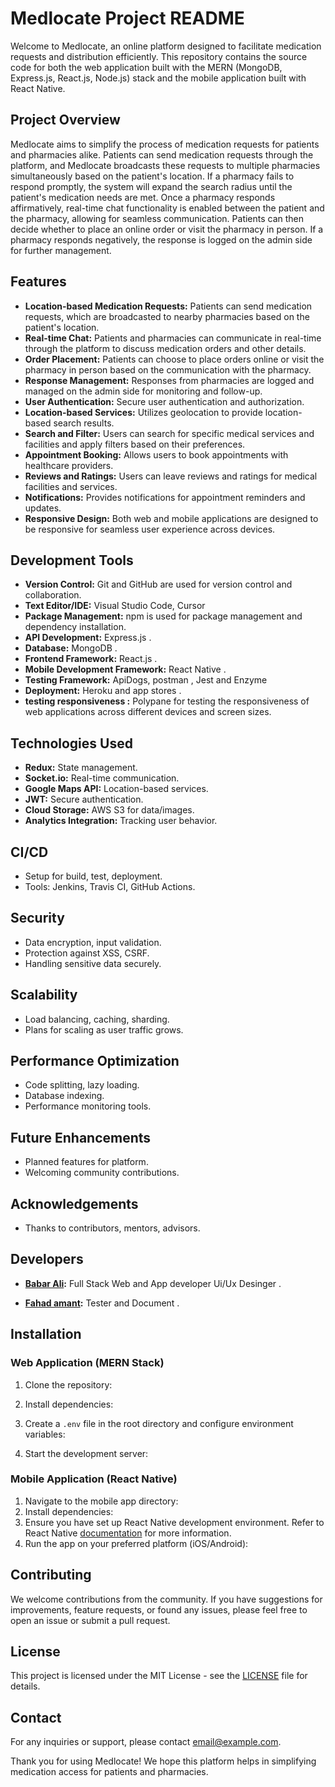 # Medlocate Project README

Welcome to Medlocate, an online platform designed to facilitate medication requests and distribution efficiently. This repository contains the source code for both the web application built with the MERN (MongoDB, Express.js, React.js, Node.js) stack and the mobile application built with React Native.

## Project Overview
Medlocate aims to simplify the process of medication requests for patients and pharmacies alike. Patients can send medication requests through the platform, and Medlocate broadcasts these requests to multiple pharmacies simultaneously based on the patient's location. If a pharmacy fails to respond promptly, the system will expand the search radius until the patient's medication needs are met. Once a pharmacy responds affirmatively, real-time chat functionality is enabled between the patient and the pharmacy, allowing for seamless communication. Patients can then decide whether to place an online order or visit the pharmacy in person. If a pharmacy responds negatively, the response is logged on the admin side for further management.

## Features
- **Location-based Medication Requests:** Patients can send medication requests, which are broadcasted to nearby pharmacies based on the patient's location.
- **Real-time Chat:** Patients and pharmacies can communicate in real-time through the platform to discuss medication orders and other details.
- **Order Placement:** Patients can choose to place orders online or visit the pharmacy in person based on the communication with the pharmacy.
- **Response Management:** Responses from pharmacies are logged and managed on the admin side for monitoring and follow-up.
- **User Authentication:** Secure user authentication and authorization.
- **Location-based Services:** Utilizes geolocation to provide location-based search results.
- **Search and Filter:** Users can search for specific medical services and facilities and apply filters based on their preferences.
- **Appointment Booking:** Allows users to book appointments with healthcare providers.
- **Reviews and Ratings:** Users can leave reviews and ratings for medical facilities and services.
- **Notifications:** Provides notifications for appointment reminders and updates.
- **Responsive Design:** Both web and mobile applications are designed to be responsive for seamless user experience across devices.


## Development Tools
- **Version Control:** Git and GitHub are used for version control and collaboration.
- **Text Editor/IDE:** Visual Studio Code, Cursor 
- **Package Management:** npm is used for package management and dependency installation.
- **API Development:** Express.js .
- **Database:** MongoDB .
- **Frontend Framework:** React.js .
- **Mobile Development Framework:** React Native .
- **Testing Framework:** ApiDogs, postman , Jest and Enzyme 
- **Deployment:** Heroku and app stores .
- **testing responsiveness :** Polypane for testing the responsiveness of web applications across different devices and screen sizes.

 ## Technologies Used
- **Redux:** State management.
- **Socket.io:** Real-time communication.
- **Google Maps API:** Location-based services.
- **JWT:** Secure authentication.
- **Cloud Storage:** AWS S3 for data/images.
- **Analytics Integration:** Tracking user behavior.

## CI/CD
- Setup for build, test, deployment.
- Tools: Jenkins, Travis CI, GitHub Actions.

## Security
- Data encryption, input validation.
- Protection against XSS, CSRF.
- Handling sensitive data securely.

## Scalability
- Load balancing, caching, sharding.
- Plans for scaling as user traffic grows.

## Performance Optimization
- Code splitting, lazy loading.
- Database indexing.
- Performance monitoring tools.

## Future Enhancements
- Planned features for platform.
- Welcoming community contributions.

## Acknowledgements
- Thanks to contributors, mentors, advisors.

## Developers
- **[Babar Ali](https://github.com/14babarali):** Full Stack Web and App developer
Ui/Ux Desinger .

- **[ Fahad amant](https://github.com/fahad):** Tester and Document .




## Installation

### Web Application (MERN Stack)
1. Clone the repository:

2. Install dependencies:
3. Create a `.env` file in the root directory and configure environment variables:
4. Start the development server:

### Mobile Application (React Native)
1. Navigate to the mobile app directory:
2. Install dependencies:
3. Ensure you have set up React Native development environment. Refer to React Native [documentation](https://reactnative.dev/docs/environment-setup) for more information.
4. Run the app on your preferred platform (iOS/Android):



## Contributing
We welcome contributions from the community. If you have suggestions for improvements, feature requests, or found any issues, please feel free to open an issue or submit a pull request.

## License
This project is licensed under the MIT License - see the [LICENSE](LICENSE) file for details.

## Contact
For any inquiries or support, please contact [email@example.com](mailto:bainfo14@gmail.com).

Thank you for using Medlocate! We hope this platform helps in simplifying medication access for patients and pharmacies.
